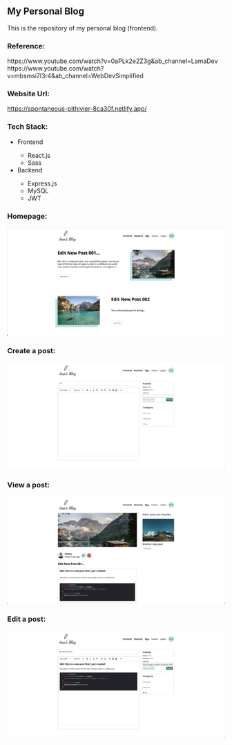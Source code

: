 ## My Personal Blog
<p>
    This is the repository of my personal blog (frontend).
</p>

### Reference:
<Link>https://www.youtube.com/watch?v=0aPLk2e2Z3g&ab_channel=LamaDev</Link></br>
<Link>https://www.youtube.com/watch?v=mbsmsi7l3r4&ab_channel=WebDevSimplified</Link>

### Website Url: 
<a>https://spontaneous-pithivier-8ca30f.netlify.app/</a>

### Tech Stack:
<ul>
    <li>Frontend</li>
    <ul>
    <li>React.js</li>
    <li>Sass</li>
    </ul>
    <li>Backend</li>
    <ul>
    <li>Express.js</li>
    <li>MySQL</li>
    <li>JWT</li>
    </ul>
</ul>

### Homepage:
<img src="home-screenshot.png"/>

### Create a post:
<img src="create-screenshot.png"/>

### View a post:
<img src="read-screenshot.png">

### Edit a post:
<img src="edit-screenshot.png">